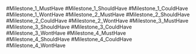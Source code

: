 #Milestone_1_MustHave
#Milestone_1_ShouldHave
#Milestone_1_CouldHave 
#Milestone_1_WontHave 
#Milestone_2_MustHave
#Milestone_2_ShouldHave 
#Milestone_2_CouldHave 
#Milestone_2_WontHave 
#Milestone_3_MustHave 
#Milestone_3_ShouldHave 
#Milestone_3_CouldHave
#Milestone_3_WontHave 
#Milestone_4_MustHave 
#Milestone_4_ShouldHave
#Milestone_4_CouldHave
#Milestone_4_WontHave 

